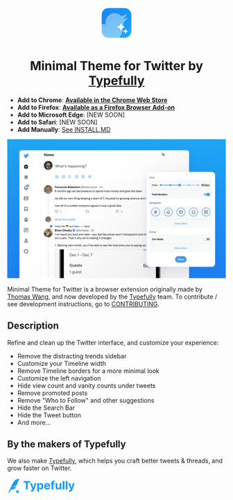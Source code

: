 <p align="center">
  <img width="80px" alt="Minimal Theme for Twitter App Icon" src=".github/assets/MinimalTwitterIcon.png" />
</p>

<h1 align="center">
  Minimal Theme for Twitter by <a href="https://typefully.com/?ref=minimal-twitter">Typefully</a>
</h1>

- **Add to Chrome**: **[Available in the Chrome Web Store](https://chrome.google.com/webstore/detail/pobhoodpcipjmedfenaigbeloiidbflp)**
- **Add to Firefox**: **[Available as a Firefox Browser Add-on](https://addons.mozilla.org/en-US/firefox/addon/minimaltwitter/)**
- **Add to Microsoft Edge**: [NEW SOON]
- **Add to Safari**: [NEW SOON]
- **Add Manually**: [See INSTALL.MD](./INSTALL.MD)

![Screenshots](.github/assets/screenshots.png)

Minimal Theme for Twitter is a browser extension originally made by [Thomas Wang](https://thomas.wang), and now developed by the [Typefully](https://typefully.com/?ref=minimal-twitter) team. To contribute / see development instructions, go to [CONTRIBUTING](./.github/CONTRIBUTING.md).

## Description

Refine and clean up the Twitter interface, and customize your experience:

- Remove the distracting trends sidebar
- Customize your Timeline width
- Remove Timeline borders for a more minimal look
- Customize the left navigation
- Hide view count and vanity counts under tweets
- Remove promoted posts
- Remove "Who to Follow" and other suggestions
- Hide the Search Bar
- Hide the Tweet button
- And more...

## By the makers of Typefully

We also make [Typefully](https://typefully.com/?ref=minimal-twitter), which helps you craft better tweets &amp; threads, and grow faster on Twitter.

<a href="https://typefully.com/?ref=minimal-twitter">
  <img width="160px" alt="Typefully" src=".github/assets/typefully-logotype.png" />
</a>
